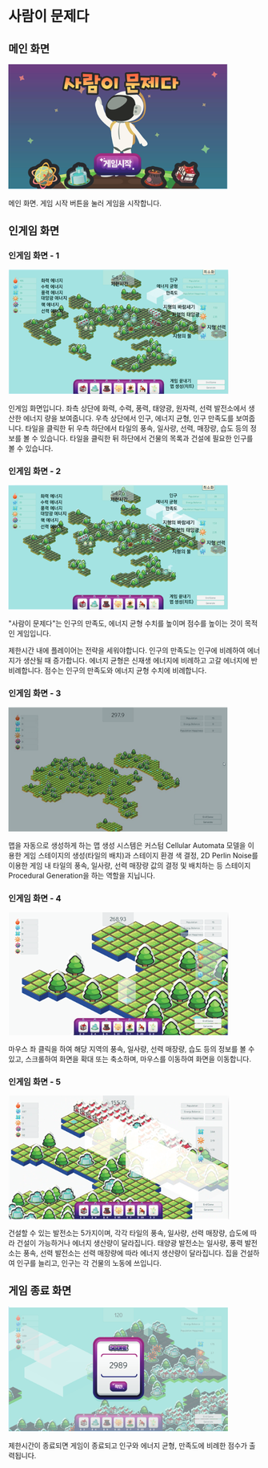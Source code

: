 # 사람이 문제다

## 메인 화면

![메인 화면](images/1.png)

메인 화면. 게임 시작 버튼을 눌러 게임을 시작합니다.

## 인게임 화면

### 인게임 화면 - 1

![인게임 화면 - 1](images/2.png)

인게임 화면입니다. 좌측 상단에 화력, 수력, 풍력, 태양광, 원자력, 선력 발전소에서 생산한 에너지 량을 보여줍니다. 우측 상단에서 인구, 에너지 균형, 인구 만족도를 보여줍니다. 타일을 클릭한 뒤 우측 하단에서 타일의 풍속, 일사량, 선력, 매장량, 습도 등의 정보를 볼 수 있습니다. 타일을 클릭한 뒤 하단에서 건물의 목록과 건설에 필요한 인구를 볼 수 있습니다.

### 인게임 화면 - 2

![인게임 화면 - 2](images/3.png)

"사람이 문제다"는 인구의 만족도, 에너지 균형 수치를 높이며 점수를 높이는 것이 목적인 게임입니다.

제한시간 내에 플레이어는 전략을 세워야합니다. 인구의 만족도는 인구에 비례하여 에너지가 생산될 때 증가합니다. 에너지 균형은 신재생 에너지에 비례하고 고갈 에너지에 반비례합니다. 점수는 인구의 만족도와 에너지 균형 수치에 비례합니다.

### 인게임 화면 - 3

![인게임 화면 - 3](images/4.png)

맵을 자동으로 생성하게 하는 맵 생성 시스템은 커스텀 Cellular Automata 모델을 이용한 게임 스테이지의 생성(타일의 배치)과 스테이지 환경 색 결정, 2D Perlin Noise를 이용한 게임 내 타일의 풍속, 일사량, 선력 매장량 값의 결정 및 배치하는 등 스테이지 Procedural Generation을 하는 역할을 지닙니다.

### 인게임 화면 - 4

![인게임 화면 - 4](images/5.png)

마우스 좌 클릭을 하여 해당 지역의 풍속, 일사량, 선력 매장량, 습도 등의 정보를 볼 수 있고, 스크롤하여 화면을 확대 또는 축소하며, 마우스를 이동하여 화면을 이동합니다.

### 인게임 화면 - 5

![인게임 화면 - 5](images/6.png)

건설할 수 있는 발전소는 5가지이며, 각각 타일의 풍속, 일사량, 선력 매장량, 습도에 따라 건설이 가능하거나 에너지 생산량이 달라집니다. 태양광 발전소는 일사량, 풍력 발전소는 풍속, 선력 발전소는 선력 매장량에 따라 에너지 생산량이 달라집니다. 집을 건설하여 인구를 늘리고, 인구는 각 건물의 노동에 쓰입니다.

## 게임 종료 화면

![게임 종료 화면](images/7.png)

제한시간이 종료되면 게임이 종료되고 인구와 에너지 균형, 만족도에 비례한 점수가 출력됩니다.
